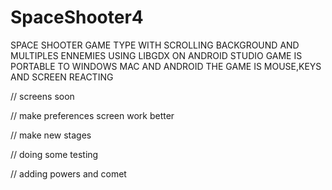 # SpaceShooter4

SPACE SHOOTER GAME TYPE WITH SCROLLING BACKGROUND AND MULTIPLES ENNEMIES USING LIBGDX ON ANDROID STUDIO
GAME IS PORTABLE TO WINDOWS MAC AND ANDROID
THE GAME IS MOUSE,KEYS AND SCREEN REACTING


// screens soon

// make preferences screen work better

// make new stages

// doing some testing

// adding powers and comet
